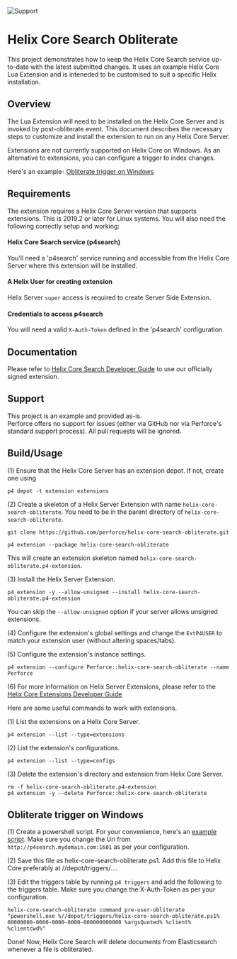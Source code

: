 ![Support](https://img.shields.io/badge/Support-None-red.svg)

# Helix Core Search Obliterate

This project demonstrates how to keep the Helix Core Search service up-to-date with the latest submitted changes.  It uses an example Helix Core Lua Extension and is inteneded to be customised to suit a specific Helix installation.


## Overview

The Lua Extension will need to be installed on the Helix Core Server and is invoked by post-obliterate event.
This document describes the necessary steps to customize and install the extension to run on any Helix Core Server.

Extensions are not currently supported on Helix Core on Windows. As an alternative to extensions, you can configure a trigger to index changes.

Here's an example- [Obliterate trigger on Windows](#obliterate-trigger-on-windows)    

## Requirements

The extension requires a Helix Core Server version that supports extensions. This is 2019.2 or later for Linux systems.
You will also need the following correctly setup and working:

#### Helix Core Search service (p4search)
You'll need a 'p4search' service running and accessible from the Helix Core Server where this extension will be installed.

#### A Helix User for creating extension
Helix Server `super` access is required to create Server Side Extension.

#### Credentials to access p4search
You will need a valid `X-Auth-Token` defined in the 'p4search' configuration. 

## Documentation

Please refer to [Helix Core Search Developer Guide](https://www.perforce.com/manuals/p4search/Content/P4Search/keep-index-up-to-date.html#Use_a_Perforce_Lua_extension) to use our officially signed extension.

## Support

This project is an example and provided as-is.  
Perforce offers no support for issues (either via GitHub nor via Perforce's standard support process).  All pull requests will be ignored.

## Build/Usage

(1) Ensure that the Helix Core Server has an extension depot. If not, create one using

    p4 depot -t extension extensions
    
(2) Create a skeleton of a Helix Server Extension with name `helix-core-search-obliterate`. You need to be in the parent directory of `helix-core-search-obliterate`.

    git clone https://github.com/perforce/helix-core-search-obliterate.git
    
    p4 extension --package helix-core-search-obliterate
    
This will create an extension skeleton named `helix-core-search-obliterate.p4-extension`.
  
(3) Install the Helix Server Extension.

    p4 extension -y --allow-unsigned --install helix-core-search-obliterate.p4-extension
    
You can skip the `--allow-unsigned` option if your server allows unsigned extensions.
     	
(4) Configure the extension's global settings and change the `ExtP4USER` to match your extension user (without altering spaces/tabs).

(5) Configure the extension's instance settings.

    p4 extension --configure Perforce::helix-core-search-obliterate --name Perforce

(6) For more information on Helix Server Extensions, please refer to the [Helix Core Extensions Developer Guide](https://www.perforce.com/manuals/extensions/Content/Extensions/Home-extensions.html) 

Here are some useful commands to work with extensions.

(1) List the extensions on a Helix Core Server.

    p4 extension --list --type=extensions

(2) List the extension's configurations.
    
    p4 extension --list --type=configs

(3) Delete the extension's directory and extension from Helix Core Server.

    rm -f helix-core-search-obliterate.p4-extension    
    p4 extension -y --delete Perforce::helix-core-search-obliterate


## Obliterate trigger on Windows

(1) Create a powershell script. For your convenience, here's an [example script](helix-core-search-obliterate.ps1).
Make sure you change the Uri from `http://p4search.mydomain.com:1601` as per your configuration.
    
(2) Save this file as helix-core-search-obliterate.ps1. Add this file to Helix Core preferably at //depot/triggers/....

(3) Edit the triggers table by running `p4 triggers` and add the following to the triggers table. Make sure you change the X-Auth-Token as per your configuration.

    helix-core-search-obliterate command pre-user-obliterate "powershell.exe %//depot/triggers/helix-core-search-obliterate.ps1% 00000000-0000-0000-0000-000000000000 %argsQuoted% %client% %clientcwd%"

Done! Now, Helix Core Search will delete documents from Elasticsearch whenever a file is obliterated.
